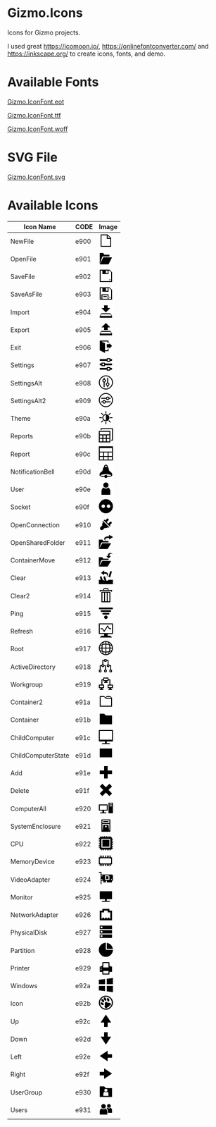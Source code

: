 # Gizmo.Icons
Icons for Gizmo projects.

I used great https://icomoon.io/, https://onlinefontconverter.com/ and https://inkscape.org/ to create icons, fonts, and demo.

# Available Fonts

[Gizmo.IconFont.eot](https://github.com/ar-dev-1983/Gizmo.Icons/blob/master/Gizmo.IconFont/Gizmo.IconFont.eot)

[Gizmo.IconFont.ttf](https://github.com/ar-dev-1983/Gizmo.Icons/blob/master/Gizmo.IconFont/Gizmo.IconFont.ttf)

[Gizmo.IconFont.woff](https://github.com/ar-dev-1983/Gizmo.Icons/blob/master/Gizmo.IconFont/Gizmo.IconFont.woff)

# SVG File

[Gizmo.IconFont.svg](https://github.com/ar-dev-1983/Gizmo.Icons/blob/master/Gizmo.IconFont/Gizmo.IconFont.svg)

# Available Icons

Icon Name | CODE | Image
------------ | ------------- | -------------
NewFile | e900 | ![NewFile](/PNG/32%20px/NewFile.png)
OpenFile | e901 | ![OpenFile](/PNG/32%20px/OpenFile.png)
SaveFile | e902 | ![SaveFile](/PNG/32%20px/SaveFile.png)
SaveAsFile | e903 | ![SaveAsFile](/PNG/32%20px/SaveAsFile.png)
Import | e904 | ![Import](/PNG/32%20px/Import.png)
Export | e905 | ![Export](/PNG/32%20px/Export.png)
Exit | e906 | ![Exit](/PNG/32%20px/Exit.png)
Settings | e907 | ![Settings](/PNG/32%20px/Settings.png)
SettingsAlt | e908 | ![SettingsAlt](/PNG/32%20px/SettingsAlt.png)
SettingsAlt2 | e909 | ![SettingsAlt2](/PNG/32%20px/SettingsAlt2.png)
Theme | e90a | ![Theme](/PNG/32%20px/Theme.png)
Reports | e90b | ![Reports](/PNG/32%20px/Reports.png)
Report | e90c | ![Report](/PNG/32%20px/Report.png)
NotificationBell | e90d | ![NotificationBell](/PNG/32%20px/NotificationBell.png)
User | e90e | ![User](/PNG/32%20px/User.png)
Socket | e90f | ![Socket](/PNG/32%20px/Socket.png)
OpenConnection | e910 | ![OpenConnection](/PNG/32%20px/OpenConnection.png)
OpenSharedFolder | e911 | ![OpenSharedFolder](/PNG/32%20px/OpenSharedFolder.png)
ContainerMove | e912 | ![ContainerMove](/PNG/32%20px/ContainerMove.png)
Clear | e913 | ![Clear](/PNG/32%20px/Clear.png)
Clear2 | e914 | ![Clear2](/PNG/32%20px/Clear2.png)
Ping | e915 | ![Ping](/PNG/32%20px/Ping.png)
Refresh | e916 | ![Refresh](/PNG/32%20px/Refresh.png)
Root | e917 | ![Root](/PNG/32%20px/Root.png)
ActiveDirectory | e918 | ![ActiveDirectory](/PNG/32%20px/ActiveDirectory.png)
Workgroup | e919 | ![Workgroup](/PNG/32%20px/Workgroup.png)
Container2 | e91a | ![Container2](/PNG/32%20px/Container2.png)
Container | e91b | ![Container](/PNG/32%20px/Container.png)
ChildComputer | e91c | ![ChildComputer](/PNG/32%20px/ChildComputer.png)
ChildComputerState | e91d | ![ChildComputerState](/PNG/32%20px/ChildComputerState.png)
Add | e91e | ![Add](/PNG/32%20px/Add.png)
Delete | e91f | ![Delete](/PNG/32%20px/Delete.png)
ComputerAll | e920 | ![ComputerAll](/PNG/32%20px/ComputerAll.png)
SystemEnclosure | e921 | ![SystemEnclosure](/PNG/32%20px/SystemEnclosure.png)
CPU | e922 | ![CPU](/PNG/32%20px/CPU.png)
MemoryDevice | e923 | ![MemoryDevice](/PNG/32%20px/MemoryDevice.png)
VideoAdapter | e924 | ![VideoAdapter](/PNG/32%20px/VideoAdapter.png)
Monitor | e925 | ![Monitor](/PNG/32%20px/Monitor.png)
NetworkAdapter | e926 | ![NetworkAdapter](/PNG/32%20px/NetworkAdapter.png)
PhysicalDisk | e927 | ![PhysicalDisk](/PNG/32%20px/PhysicalDisk.png)
Partition | e928 | ![Partition](/PNG/32%20px/Partition.png)
Printer | e929 | ![Printer](/PNG/32%20px/Printer.png)
Windows | e92a | ![Windows](/PNG/32%20px/Windows.png)
Icon | e92b | ![Icon](/PNG/32%20px/Icon.png)
Up | e92c | ![Up](/PNG/32%20px/Up.png)
Down | e92d | ![Down](/PNG/32%20px/Down.png)
Left | e92e | ![Left](/PNG/32%20px/Left.png)
Right | e92f | ![Right](/PNG/32%20px/Right.png)
UserGroup | e930 | ![UserGroup](/PNG/32%20px/UserGroup.png)
Users | e931 | ![Users](/PNG/32%20px/Users.png)
